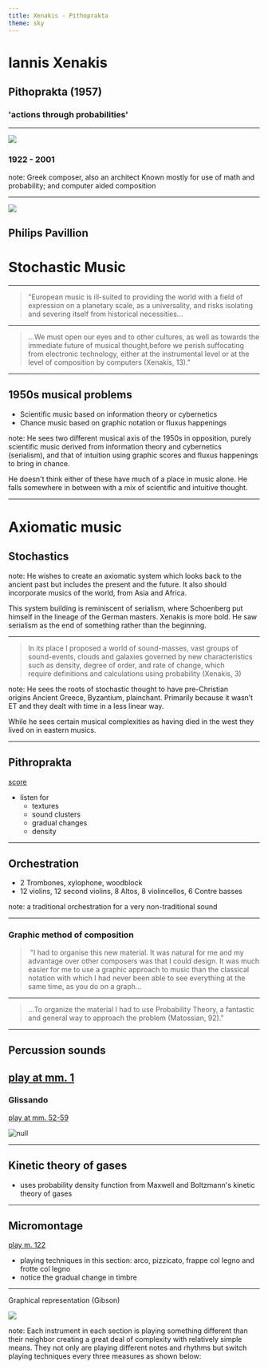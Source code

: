 ```yaml
---
title: Xenakis - Pithoprakta
theme: sky
---
```


# Iannis Xenakis

## Pithoprakta (1957)

### 'actions through probabilities'
---

![](https://upload.wikimedia.org/wikipedia/commons/thumb/5/58/XenakisMDaniel_crop.jpg/476px-XenakisMDaniel_crop.jpg)

### 1922 - 2001

note:
Greek composer, also an architect
Known mostly for use of math and probability; and computer aided composition

---

![](https://upload.wikimedia.org/wikipedia/commons/thumb/e/e7/Expo58_building_Philips.jpg/538px-Expo58_building_Philips.jpg)

Philips Pavillion
---

# Stochastic Music 

---

> "European music is ill-suited to providing the world with a field of expression on a planetary scale, as a universality, and risks isolating and severing itself from historical necessities... 

---

> ...We must open our eyes and to other cultures, as well as towards the immediate future of musical thought,before we perish suffocating from electronic technology, either at the instrumental level or at the level of composition by computers (Xenakis, 13)."

---

## 1950s musical problems

- Scientific music based on information theory or cybernetics
- Chance music based on graphic notation or fluxus happenings

note:
He sees two different musical axis of the 1950s in opposition, purely scientific music derived from information theory and cybernetics (serialism), and that of intuition using graphic scores and fluxus happenings to bring in chance. 

He doesn't think either of these have much of a place in music alone. He falls somewhere in between with a mix of scientific and intuitive thought. 

---

# Axiomatic music 
## Stochastics

note:
He wishes to create an axiomatic system which looks back to the ancient past but includes the present and the future. It also should incorporate musics of the world, from Asia and Africa. 

This system building is reminiscent of serialism, where Schoenberg put himself in the lineage of the German masters. Xenakis is more bold. He saw serialism as the end of something rather than the beginning.

---

> In its place I proposed a world of sound-masses, vast groups of sound-events, clouds and galaxies governed by new characteristics such as density, degree of order, and rate of change, which require definitions and calculations using probability (Xenakis, 3)

note:
He sees the roots of stochastic thought to have pre-Christian origins Ancient Greece, Byzantium, plainchant. Primarily because it wasn’t ET and they dealt with time in a less linear way. 

While he sees certain musical complexities as having died in the west they lived on in eastern musics.

---

## Pithroprakta

[score](http://www.boosey.com/cr/perusals/score?id=38940)

- listen for
  - textures
  - sound clusters
  - gradual changes
  - density

---

## Orchestration

- 2 Trombones, xylophone, woodblock
- 12 violins, 12 second violins,  8 Altos, 8 violincellos, 6 Contre basses

note:
a traditional orchestration for a very non-traditional sound

---

### Graphic method of composition

> "I had to organise this new material. It was natural for me and my advantage over other composers was that I could design. It was much easier for me to use a graphic approach to music than the classical notation with which I had never been able to see everything at the same time, as you do on a graph... 

---

> ...To organize the material I had to use Probability Theory, a fantastic and general way to approach the problem (Matossian, 92)."

---



## Percussion sounds

[play at mm. 1](spotify:track:5xAz6m6XOw8Bq45C807cyL#0:00)
---

### Glissando

[play at mm. 52-59](spotify:track:5xAz6m6XOw8Bq45C807cyL#4:46)

![null](https://s3.us-west-2.amazonaws.com/secure.notion-static.com/bef69b68-58ad-43c8-ae53-9135e9675adf/ScreenShot2019-02-17at9.57.36PM.png?AWSAccessKeyId=ASIAT73L2G45PJ2AMYM3&Expires=1550634069&Signature=jFYlSv%2BXJtU66tef5raYc3gL%2B0Y%3D&response-content-disposition=filename%20%3D%22ScreenShot2019-02-17at9.57.36PM.png%22&x-amz-security-token=FQoGZXIvYXdzEAMaDFlL3uoO53GD4W%2BlWyK3A%2Brkwc6gLzFAOHKja09CdiPd3WFC5ZKLmH7n1xpqfIjkTDIwkg8AybxVMnmU7g%2BEJr%2Fd%2BKCI%2Bhj7u0N7o%2FEW33GrD1wsw22IQRMZ%2F%2FJBaRBtf9J5xLA23Q6wgpUp2tGU6yuSpfUWzSIf5jS1%2FGAZebW1xdRSotodmXuLzZ0nj%2FR1TcXzP8QfODdPX2NwzDrWgo54hqUR09jHywFwO1eGbI8hguR8Omz65eAw6uSdEmpsDulWWIKPBtrnlEkW8WHEZmuw1OwzdeOrEMbjlmm5WQNg2BmS6H3TWEwlfvoIUF2cQcycrPRpCSbv9PwzsLl5nWqVTyX4BnEYEi4dMjhKZb27EoXylQs%2B5q0QCn%2BzVsSO3JCGX83OwPk7IlpjDm9zPg7KygwjUA1rRvcZGbcckQVvYRfifO%2B6f4M8XXKsGTTaKcLQdF%2F0nn5OTJK6HXAt0OqvuARBYL3tNsJcjo4wZeIV7RBHXe2f%2BgPEeKcL6NIwhct3AgzHIgqptT3iMLsYfzhY%2Fw%2Fccw4nQD6RMai%2BlxjO0p1nn86QLt5hB4OkRPodHqIe1pLj4jgIny7APZfB7MW%2BaAoLPh4ohMet4wU%3D)

---

## Kinetic theory of gases

- uses probability density function from Maxwell and Boltzmann's kinetic theory of gases 
---

## Micromontage

[play m. 122](spotify:track:5xAz6m6XOw8Bq45C807cyL#5:15)

- playing techniques in this section: arco, pizzicato, frappe col legno and frotte col legno
- notice the gradual change in timbre 

---

Graphical representation (Gibson)

![](https://s3.us-west-2.amazonaws.com/secure.notion-static.com/2cc42720-19de-4fd6-a5c9-7f7cbd45cee4/ScreenShot2019-02-17at9.45.14PM.png?AWSAccessKeyId=ASIAT73L2G45LNJ67GGX&Expires=1550634407&Signature=VTHn6t1uaequjsMWgj%2BNQW8oUTc%3D&response-content-disposition=filename%20%3D%22ScreenShot2019-02-17at9.45.14PM.png%22&x-amz-security-token=FQoGZXIvYXdzEAQaDIwIx3JNzDkdHEuUBSK3A6DIo0sW%2FcsKLAf%2F8EZZHjQwPPOyH2VfQT22L1fglJ28DD6Ko7DQnhg9A3n5ysHItT2kF1PuvtKSJzRPD6ppB82q12yEL8i3IO9xxA8atSrXSdYjY%2B2MnPgEQfCUyHyFMRB8l%2FEpfV3uxjhylNd1d9k2IMKGiMXRk6N%2FBOf9vNtP9gprozUtmPb5aUhx9v1TZD%2FG27Fg1J64WcBtpERMpIpdcx%2Ft6Sh550lJEp0NHEbdGnS%2FNgpaL8e9P5thWv8PBViuAhWmpEnrjomK4%2BW4j8yxtfD3hug5pEDPinv%2FEGYMJD%2BJ9A3PGGrwTosBjXN8Vt41cln8IQpCnirvm%2B7usoT5YaONiM4BqHpY4cfp%2BGjdmMi9aek2pqA9ItIYm7ft%2FmWrzpMVzYB8BM7tmvv4GNF3RcmakaAr6tL%2BYtD0XIoCLegC3uOladj1e9DX21K2dr3KYJL%2FxB8zP0rqAIioxsxKEmkTug%2FX%2B3MfMNQ4UuW3p%2FntnzpEUvNFFKZ7rkkTLB%2FySHpmQJ%2B1Larp9J7XJKl7%2BnfrXkhZgqsVEOBt1cBSCEp368RQsc94Z6%2FB4YoruvPhPOIgp%2F4o88mt4wU%3D)

note:
Each instrument in each section is playing something different than their neighbor creating a great deal of complexity with relatively simple means. They not only are playing different notes and rhythms but switch playing techniques every three measures as shown below: